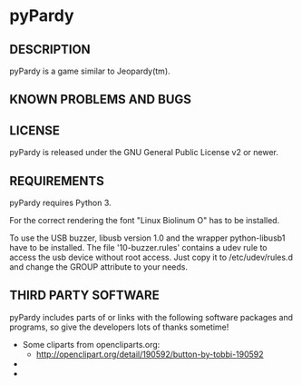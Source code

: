 pyPardy
=======

DESCRIPTION
-----------
pyPardy is a game similar to Jeopardy(tm).


KNOWN PROBLEMS AND BUGS
-----------------------


LICENSE
-------
pyPardy is released under the GNU General Public License v2 or newer.


REQUIREMENTS
------------
pyPardy requires Python 3.

For the correct rendering the font "Linux Biolinum O" has to be installed.

To use the USB buzzer, libusb version 1.0 and the wrapper python-libusb1 have
to be installed. The file '10-buzzer.rules' contains a udev rule to access the
usb device without root access. Just copy it to /etc/udev/rules.d and change
the GROUP attribute to your needs.


THIRD PARTY SOFTWARE
--------------------
pyPardy includes parts of or links with the following software packages and 
programs, so give the developers lots of thanks sometime! 

* Some cliparts from opencliparts.org: 
   - http://openclipart.org/detail/190592/button-by-tobbi-190592
* 
* 
